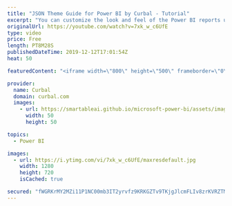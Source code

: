 ```yaml
---
title: "JSON Theme Guide for Power BI by Curbal - Tutorial"
excerpt: "You can customize the look and feel of the Power BI reports using the formatting pane for each specific visual or you can speed up the process by using a JSON file.\r  This feature (the JSON file) has been available for quite a while but the documentation is poor  and unfortunately, a lot of the elements"
originalUrl: https://youtube.com/watch?v=7xk_w_c6UfE
type: video
price: Free
length: PT8M28S
publishedDateTime: 2019-12-12T17:01:54Z
heat: 50

featuredContent: "<iframe width=\"800\" height=\"500\" frameborder=\"0\" src=\"https://www.youtube.com/embed/7xk_w_c6UfE\" allow=\"accelerometer; autoplay; encrypted-media; gyroscope; picture-in-picture\" allowfullscreen></iframe>"

provider:
  name: Curbal
  domain: curbal.com
  images:
    - url: https://smartableai.github.io/microsoft-power-bi/assets/images/organizations/curbal.com-50x50.jpg
      width: 50
      height: 50

topics:
  - Power BI

images:
  - url: https://i.ytimg.com/vi/7xk_w_c6UfE/maxresdefault.jpg
    width: 1280
    height: 720
    isCached: true

secured: "fWGRKrMY2MZi11P1NC00mb3IT2yrvfz9KRKGZTv9TKjgJlcmFLIv8zrKVRZTMuXduLuotaoA3Md8QRIdDy//7KwWt8a/nNaD5mXBc8/4XMJkc7HztAXmg1/2oBwOSHUlSRlIk2/lgxcuEN87BBKLPPyBWIlHud/Tf/bOqJCi6SitNyD1VxtAOfj0YOI82GfNwCW/I4f68lWWHheO8VuaV1xvFtuMHUBG2IgFQN4yvhwXFY7TNjhtTvCFM+19fXxzC81uTQTowqwDA0RY2HGqHxP1f7XMV4qaxUT0MftMGpwLxjwJEE43ESI+oDcA9XKoQkPDtVOLAKzLXZnQB4CMjU2CEd2THhuWzf9okNVtciM6gu+Gjl4h0XbfccCwdDOvbRWrNICHGLnDff9nIzVR+7eRj6FRxW6bK4cJe290lb0=;I6Qvs69W7nGA8Ufc1vtV3Q=="
---
```


